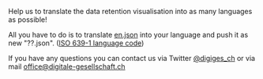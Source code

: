 Help us to translate the data retention visualisation into as many languages as possible!

All you have to do is to translate [en.json](https://git.xiala.net/digiges/vds-suisse/blob/master/generator/languages/en.json) into your language and push it as new "??.json". ([ISO 639-1 language code](http://en.wikipedia.org/wiki/List_of_ISO_639-1_codes))

If you have any questions you can contact us via Twitter [@digiges_ch](https://twitter.com/digiges_ch) or via mail [office@digitale-gesellschaft.ch](mailto:office@digitale-gesellschaft.ch)
